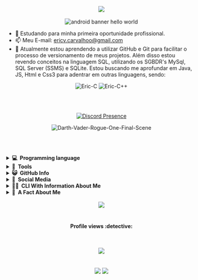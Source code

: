 <div align="center">
  <p align="center">
    <img src="https://capsule-render.vercel.app/api?type=waving&color=gradient&height=100&section=header"/>
  </p>
  <p align="center">
    <!--credits for the banner: https://github.com/sagar-viradiya/sagar-viradiya-->
    <img src="https://raw.githubusercontent.com/sagar-viradiya/sagar-viradiya/master/resources/banner.png" alt="android banner hello world">
  </p>
</div>


- 🔭 Estudando para minha primeira oportunidade profissional.
- 📫 Meu E-mail: ericv.carvalhoo@gmail.com
- 🌱 Atualmente estou aprendendo a utilizar GitHub e Git para facilitar o processo de versionamento de meus projetos. Além disso estou revendo conceitos na linguagem SQL, utilizando os SGBDR's MySql, SQL Server (SSMS) e SQLite. Estou buscando me aprofundar em Java, JS, Html e Css3 para adentrar em outras linguagens, sendo: <br>
<div style="display: inline_block" align="center">
  <img alt="Eric-C" height="40" width="90" src="https://img.shields.io/badge/C-00599C?style=for-the-badge&logo=c&logoColor=white"> 
  <img alt="Eric-C++" height="40" width="90" src="https://img.shields.io/badge/C%2B%2B-00599C?style=for-the-badge&logo=c%2B%2B&logoColor=white"> 
</div>

<br><br>

<div align="center"> 

[![Discord Presence][discord-presence]](https://discord.com/users/291020839657275392)

</div>

<p align="center">
    <img alt="Darth-Vader-Rogue-One-Final-Scene" width="400px" src="https://th.bing.com/th/id/R.4dd6e8c1266d403f147ac25ec583e8cf?rik=FrfdrwcC11uDqA&pid=ImgRaw&r=0"/>
</p>

<br><br>

<details>
    <summary><b>💻&nbsp;&nbsp;Programming&nbsp;language</b></summary>
    <div align="center">
        <img src="https://cdn.jsdelivr.net/gh/devicons/devicon/icons/c/c-original.svg" width="50"/>
        <img src="https://cdn.jsdelivr.net/gh/devicons/devicon/icons/cplusplus/cplusplus-original.svg" width="50px"/>
        <img src="https://cdn.jsdelivr.net/gh/devicons/devicon/icons/csharp/csharp-original.svg" width="50px"/>
        <img src="https://cdn.jsdelivr.net/gh/devicons/devicon/icons/css3/css3-original.svg" width="50px"/>
        <img src="https://cdn.jsdelivr.net/gh/devicons/devicon/icons/dot-net/dot-net-original.svg" width="50px"/>
        <img src="https://cdn.jsdelivr.net/gh/devicons/devicon/icons/html5/html5-original.svg" width="50px"/>
        <img src="https://cdn.jsdelivr.net/gh/devicons/devicon/icons/java/java-original.svg" width="50px"/>
        <img src="https://cdn.jsdelivr.net/gh/devicons/devicon/icons/javascript/javascript-original.svg" width="50px"/>
        <img src="https://cdn.jsdelivr.net/gh/devicons/devicon/icons/kotlin/kotlin-original.svg" width="50px"/>
        <img src="https://cdn.jsdelivr.net/gh/devicons/devicon/icons/nodejs/nodejs-original.svg" width="50px"/>
        <img src="https://cdn.jsdelivr.net/gh/devicons/devicon/icons/php/php-original.svg" width="50px"/>
        <img src="https://cdn.jsdelivr.net/gh/devicons/devicon/icons/python/python-original.svg" width="50px"/>
        <img src="https://cdn.jsdelivr.net/gh/devicons/devicon/icons/r/r-original.svg" width="50px"/>
    </div>
</details>

<details>
    <summary><b>🔨&nbsp;&nbsp;Tools</b></summary>
    <div align="center">
        <img src="https://cdn.jsdelivr.net/gh/devicons/devicon/icons/androidstudio/androidstudio-original.svg" width="50px"/>
        <img src="https://cdn.jsdelivr.net/gh/devicons/devicon/icons/bootstrap/bootstrap-original.svg" width="50px"/>
        <img src="https://cdn.jsdelivr.net/gh/devicons/devicon/icons/canva/canva-original.svg" width="50px"/>
        <img src="https://cdn.jsdelivr.net/gh/devicons/devicon/icons/figma/figma-original.svg" width="50px"/>
        <img src="https://cdn.jsdelivr.net/gh/devicons/devicon/icons/firebase/firebase-plain.svg" width="50px"/>
        <img src="https://cdn.jsdelivr.net/gh/devicons/devicon/icons/git/git-original.svg" width="50px"/>
        <img src="https://cdn.jsdelivr.net/gh/devicons/devicon/icons/github/github-original.svg" width="50px"/>
        <img src="https://cdn.jsdelivr.net/gh/devicons/devicon/icons/jetbrains/jetbrains-original.svg" width="50px"/>
        <img src="https://cdn.jsdelivr.net/gh/devicons/devicon/icons/mysql/mysql-original.svg" width="50px"/>
        <img src="https://cdn.jsdelivr.net/gh/devicons/devicon/icons/rstudio/rstudio-original.svg" width="50px"/>
        <img src="https://cdn.jsdelivr.net/gh/devicons/devicon/icons/sqlite/sqlite-original.svg" width="50px"/>
        <img src="https://cdn.jsdelivr.net/gh/devicons/devicon/icons/microsoftsqlserver/microsoftsqlserver-plain.svg" width="50px"/>
        <img src="https://cdn.jsdelivr.net/gh/devicons/devicon/icons/trello/trello-plain.svg" width="50px"/>
        <img src="https://cdn.jsdelivr.net/gh/devicons/devicon/icons/visualstudio/visualstudio-plain.svg" width="50px"/>
        <img src="https://cdn.jsdelivr.net/gh/devicons/devicon/icons/vscode/vscode-original.svg" width="50px"/>
        <img src="https://cdn.jsdelivr.net/gh/devicons/devicon/icons/windows8/windows8-original.svg" width="50px"/>
        <img src="https://cdn.jsdelivr.net/gh/devicons/devicon/icons/opencv/opencv-original.svg" width="50px"/>
        <img src="https://cdn.jsdelivr.net/gh/devicons/devicon/icons/pycharm/pycharm-original.svg" width="50px"/>
    </div>
</details>

<details>
    <summary><b>😺&nbsp;&nbsp;GitHub&nbsp;Info</b></summary>
    <br>
    <div align="center">
        <img src="https://github-profile-trophy.vercel.app/?username=ericcarvlh&theme=dracula&column=7" alt="Eric-pic" height="100px" style="border-radius:10px;"/>
        <br>
        <img alt="Eric-Profile-3d-Contrib" src="https://github.com/ericcarvlh/ericcarvlh/blob/main/profile-3d-contrib/profile-night-rainbow.svg" width="530"/>
        <br>
        <img alt="Eric's-Most-Used-Languages" src="https://github-readme-stats.vercel.app/api/top-langs/?username=ericcarvlh&layout=compact&theme=dracula" width="260px"/>
        <br>
        <img alt="Eric's-Streak" src="https://github-readme-streak-stats.herokuapp.com/?user=ericcarvlh&show_icons=true&locale=en&layout=compact&theme=dracula" width="260px" />
        <img alt="Eric's-GitHub-Stats" src="https://github-readme-stats.vercel.app/api?username=ericcarvlh&show_icons=true&count_private=true&include_all_commits=true&theme=dracula" width="260px"/>
        <br>
        <img alt="Contribution-In-The-Last-Year" src="https://github-profile-summary-cards.vercel.app/api/cards/profile-details?username=ericcarvlh&theme=dracula" width="530px"/> 
        <br>
        <img alt="Eric-GitHub-Status" src="https://github-profile-summary-cards.vercel.app/api/cards/stats?username=ericcarvlh&theme=dracula" width="260px"/>
        <img alt="Eric-Commits-Per-Day-Hour" src="https://github-profile-summary-cards.vercel.app/api/cards/productive-time?username=ericcarvlh&theme=dracula" width="260px"/>
        <br>
        <img alt="Eric-language-by-repo" src="https://github-profile-summary-cards.vercel.app/api/cards/repos-per-language?username=ericcarvlh&theme=dracula" width="260px"/>
        <img alt="Eric-language-by-commit" src="https://github-profile-summary-cards.vercel.app/api/cards/most-commit-language?username=ericcarvlh&theme=dracula" width="260px"/>
        <br>
        <img alt="Eric-repo-most-active-analytics" src="https://repobeats.axiom.co/api/embed/9870fad962a4593b57b57184406da9fac5663d55.svg" width="530px"/>
        <br>
        <img alt="" src="https://github-readme-activity-graph.cyclic.app/graph?username=ericcarvlh&theme=dracula" width="530px"/>
    </div>
</details>

<details>
    <summary><b>💬&nbsp;&nbsp;Social&nbsp;Media</b></summary>
    <br>
    <p align="center">
        <br>
        <!--credits and for more icons: https://github.com/edent/SuperTinyIcons-->
        <a href="https://instagram.com/ericcarvlh">
        <img alt="ericcarvlh | Instagram" width="50px" src="https://camo.githubusercontent.com/c9dacf0f25a1489fdbc6c0d2b41cda58b77fa210a13a886d6f99e027adfbd358/68747470733a2f2f6564656e742e6769746875622e696f2f537570657254696e7949636f6e732f696d616765732f7376672f696e7374616772616d2e737667"/>
        </a>
        <a href="https://www.linkedin.com/in/ericcarvlh">
        <img alt="ericcarvlh's LinkdeIN" width="50px" src="https://camo.githubusercontent.com/c8a9c5b414cd812ad6a97a46c29af67239ddaeae08c41724ff7d945fb4c047e5/68747470733a2f2f6564656e742e6769746875622e696f2f537570657254696e7949636f6e732f696d616765732f7376672f6c696e6b6564696e2e737667"/>
        </a>
        <a href="https://open.spotify.com/user/21dlm6paeqca436e5z3xvkvbi">
        <img alt="ericcarvlh's Spotify" width="50px" src="https://camo.githubusercontent.com/15d4e1b8bf3ed25b7131cc93f248f86cc42deaf9e19fdb61aa1ba3b46e0400a5/68747470733a2f2f6564656e742e6769746875622e696f2f537570657254696e7949636f6e732f696d616765732f7376672f73706f746966792e737667" />
        </a>
        <br>
        <a href="https://www.google.pt/maps/@35.1019754,-107.1603843,3a,75y,86.56h,85.43t/data=!3m8!1e1!3m6!1sAF1QipMEqPJHBpIdhEYTnhF5vBj6rTNkLkSrggY7HtBp!2e10!3e11!6shttps:%2F%2Flh5.googleusercontent.com%2Fp%2FAF1QipMEqPJHBpIdhEYTnhF5vBj6rTNkLkSrggY7HtBp%3Dw203-h100-k-no-pi-0-ya180-ro0-fo100!7i6720!8i3360">
        <img alt="Googles's easter eggs" width="50px" src="https://camo.githubusercontent.com/3366ce6a8b3054ce809c1bdd35ee75416db2659b333502d89c28bd6bfc551c35/68747470733a2f2f6564656e742e6769746875622e696f2f537570657254696e7949636f6e732f696d616765732f7376672f676f6f676c655f6d6170732e737667" />
        </a>
        <a href="https://steamcommunity.com/id/ericcarvlh/">
        <img alt="ericcarvlh's Steam" width="50px" src="https://camo.githubusercontent.com/2e51cfa2846afbace22819d8c7dd9afad50d0a414ad1d7d30e811952706f548d/68747470733a2f2f6564656e742e6769746875622e696f2f537570657254696e7949636f6e732f696d616765732f7376672f737465616d2e737667" />
        </a>
        <a href="mailto:ericv.carvalhoo@gmail.com">
        <img alt="ericcarvlh's Gmail" width="50px" src="https://camo.githubusercontent.com/4a3dd8d10a27c272fd04b2ce8ed1a130606f95ea6a76b5e19ce8b642faa18c27/68747470733a2f2f6564656e742e6769746875622e696f2f537570657254696e7949636f6e732f696d616765732f7376672f676d61696c2e737667" />
        </a>
    </p>

<div align="center">

</div>

</details>


<details>
    <summary><b>👨‍💻&nbsp;&nbsp;CLI&nbsp;With&nbsp;Information&nbsp;About&nbsp;Me</b></summary>
    <br> 

```yaml
name: Eric Carvalho
located_in: São Paulo, Brazil
from: São Paulo (Brazil)
job: null
education: ["System Analysis and Development", "Google Data Analytics", "Technical course of System Analysis and Development", "Oracle Next Education (ONE)"]
company: null
past experiences: null
fields_of_interests: ["Data Science", "Back-End Development", "Artificial Intelligence", "Computer Vision", "Data Analytics", "Android Studio Development", "Basic Web Development"]
currently_learning: ["Computer Vision", "Data Analytics", "Back-End Foundations"]
will_learn: ["Data Science", "Basic Web Development"]
hobbies: ["Movies", "Tv Shows", "Cinema", "Competitive Gaming", "Read", "Gym"]
```

</details>

<details>
    <summary><b>🔎&nbsp;&nbsp;A&nbsp;Fact&nbsp;About&nbsp;Me</b></summary>
    <p align="center">
        I really like <b>listening to music</b>.
    </p>
    <div align="center">

![https://spotify-github-profile.vercel.app/api/view.svg?uid=21dlm6paeqca436e5z3xvkvbi&redirect=true](https://spotify-github-profile.vercel.app/api/view.svg?uid=21dlm6paeqca436e5z3xvkvbi&cover_image=true&theme=compact&show_offline=true&background_color=000000)
    </div>

</details>

<br>

<div align="center">
    <img src="https://techrorschach.com/wp-content/uploads/2021/01/T-Rex_Game_hack.gif"/>
</div>

<br>

<h4 align="center">Profile views :detective:</h4> 
<br>
<p align="center"> 
    <img alingn="center" src="https://profile-counter.glitch.me/ericcarvlh/count.svg"/>
</p>  

<div align="center">
    <h2>
        <img src="https://user-images.githubusercontent.com/49248449/144116426-307bc795-ce75-4690-9cb1-4a0a3a258647.png" style="max-width: 100%;">
        <img src="https://capsule-render.vercel.app/api?type=waving&color=gradient&height=100&section=footer&text=Come+back+anytime+:)&fontSize=40&fontColor=a5a5a5"/>
    </h2>
</div>

[steam-presence]: https://steam-stat.vercel.app/api?profileName=ericcarvlh
[discord-presence]: https://lanyard.cnrad.dev/api/291020839657275392?theme=dark&animated=false&hideDiscrim=true&borderRadius=30px&idleMessage=Probably%20eating%20a%20cookie.%20🍪
